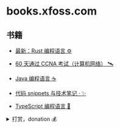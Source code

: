 # books.xfoss.com

## 书籍

- [最新：Rust 编程语言 ⚙️](https://rust-lang.xfoss.com/)

- [60 天通过 CCNA 考试（计算机网络） 🛰️](https://ccna60d.xfoss.com/)

- [Java 编程语言 ☕️](https://java.xfoss.com/)

- [代码 snippets 与技术笔记 · ✨](https://snippets.xfoss.com/)

- [TypeScript 编程语言 📃](https://ts.xfoss.com/)





<details>
    <summary>打赏，donation 💰</summary>



![支付宝-Alipay](alipay-laxers.png)

*支付宝 - Alipay，扫码付款*




![微信支付-WeChat Pay](wechat-pay-lenny.png)

*微信支付 - WeChat Pay, 扫码付款*


<font size="4">中信银行，`6217 6820 0058 5415`，彭海林</font>
</details>
